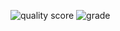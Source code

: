 ![quality score](https://api.codiga.io/project/31235/score/svg)
![grade](https://api.codiga.io/project/31235/status/svg)